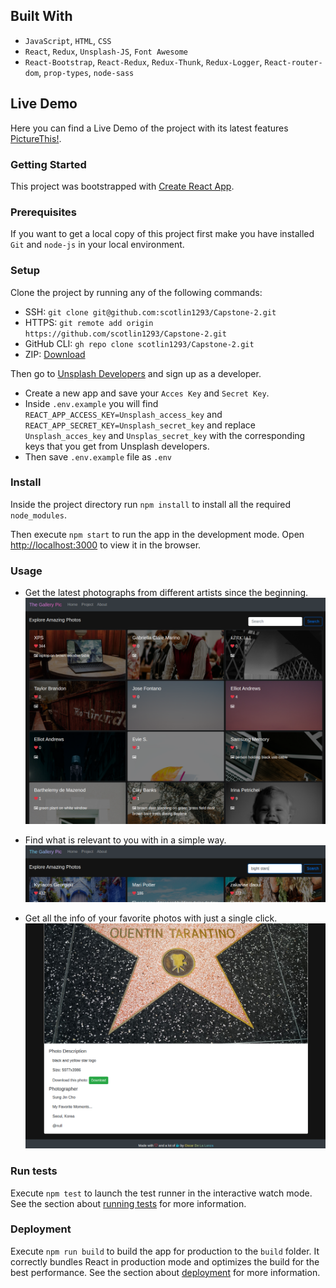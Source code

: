
## Built With
- `JavaScript`, `HTML`, `CSS`
- `React`, `Redux`, `Unsplash-JS`, `Font Awesome`
- `React-Bootstrap`, `React-Redux`, `Redux-Thunk`, `Redux-Logger`, `React-router-dom`, `prop-types`, `node-sass`

## Live Demo
Here you can find a Live Demo of the project with its latest features [PictureThis!](
https://git.heroku.com/capstone2-picture-this.git/).

### Getting Started 

This project was bootstrapped with [Create React App](https://github.com/facebook/create-react-app).

### Prerequisites

If you want to get a local copy of this project first make you have installed `Git` and `node-js` in your local environment.

### Setup

Clone the project by running any of the following commands: 
- SSH: `git clone git@github.com:scotlin1293/Capstone-2.git`
- HTTPS: `git remote add origin https://github.com/scotlin1293/Capstone-2.git`
- GitHub CLI: `gh repo clone scotlin1293/Capstone-2.git`
- ZIP: [Download](https://github.com/scotlin1293/Capstone-2/archive/develop.zip)

Then go to [Unsplash Developers](https://unsplash.com/developers) and sign up as a developer.
- Create a new app and save your `Acces Key` and `Secret Key`.
- Inside `.env.example` you will find `REACT_APP_ACCESS_KEY=Unsplash_access_key` and `REACT_APP_SECRET_KEY=Unsplash_secret_key`
and replace `Unsplash_acces_key` and `Unsplas_secret_key` with the corresponding keys that you get from Unsplash developers.
- Then save `.env.example` file as `.env` 

### Install

Inside the project directory run `npm install` to install all the required `node_modules`.

Then execute `npm start` to run the app in the development mode.
Open [http://localhost:3000](http://localhost:3000) to view it in the browser.

### Usage

- Get the latest photographs from different artists since the beginning.
![home](./screenshots/home.png)

- Find what is relevant to you with in a simple way.
![search](./screenshots/search.png)

- Get all the info of your favorite photos with just a single click.
![description](./screenshots/description.png)

### Run tests

Execute `npm test` to launch the test runner in the interactive watch mode. See the section about
[running tests](https://facebook.github.io/create-react-app/docs/running-tests) for more information.

### Deployment

Execute `npm run build` to build the app for production to the `build` folder. It correctly bundles React in production
mode and optimizes the build for the best performance. See the section about [deployment](https://facebook.github.io/create-react-app/docs/deployment) for more information.

